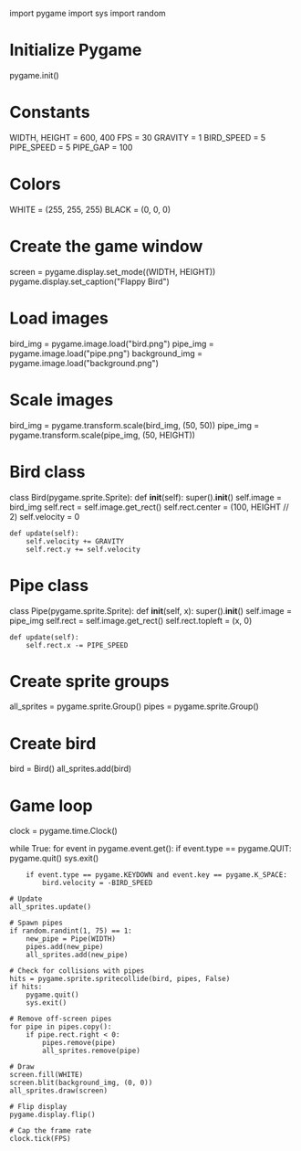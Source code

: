 import pygame
import sys
import random

# Initialize Pygame
pygame.init()

# Constants
WIDTH, HEIGHT = 600, 400
FPS = 30
GRAVITY = 1
BIRD_SPEED = 5
PIPE_SPEED = 5
PIPE_GAP = 100

# Colors
WHITE = (255, 255, 255)
BLACK = (0, 0, 0)

# Create the game window
screen = pygame.display.set_mode((WIDTH, HEIGHT))
pygame.display.set_caption("Flappy Bird")

# Load images
bird_img = pygame.image.load("bird.png")
pipe_img = pygame.image.load("pipe.png")
background_img = pygame.image.load("background.png")

# Scale images
bird_img = pygame.transform.scale(bird_img, (50, 50))
pipe_img = pygame.transform.scale(pipe_img, (50, HEIGHT))

# Bird class
class Bird(pygame.sprite.Sprite):
    def __init__(self):
        super().__init__()
        self.image = bird_img
        self.rect = self.image.get_rect()
        self.rect.center = (100, HEIGHT // 2)
        self.velocity = 0

    def update(self):
        self.velocity += GRAVITY
        self.rect.y += self.velocity

# Pipe class
class Pipe(pygame.sprite.Sprite):
    def __init__(self, x):
        super().__init__()
        self.image = pipe_img
        self.rect = self.image.get_rect()
        self.rect.topleft = (x, 0)

    def update(self):
        self.rect.x -= PIPE_SPEED

# Create sprite groups
all_sprites = pygame.sprite.Group()
pipes = pygame.sprite.Group()

# Create bird
bird = Bird()
all_sprites.add(bird)

# Game loop
clock = pygame.time.Clock()

while True:
    for event in pygame.event.get():
        if event.type == pygame.QUIT:
            pygame.quit()
            sys.exit()

        if event.type == pygame.KEYDOWN and event.key == pygame.K_SPACE:
            bird.velocity = -BIRD_SPEED

    # Update
    all_sprites.update()

    # Spawn pipes
    if random.randint(1, 75) == 1:
        new_pipe = Pipe(WIDTH)
        pipes.add(new_pipe)
        all_sprites.add(new_pipe)

    # Check for collisions with pipes
    hits = pygame.sprite.spritecollide(bird, pipes, False)
    if hits:
        pygame.quit()
        sys.exit()

    # Remove off-screen pipes
    for pipe in pipes.copy():
        if pipe.rect.right < 0:
            pipes.remove(pipe)
            all_sprites.remove(pipe)

    # Draw
    screen.fill(WHITE)
    screen.blit(background_img, (0, 0))
    all_sprites.draw(screen)

    # Flip display
    pygame.display.flip()

    # Cap the frame rate
    clock.tick(FPS)
